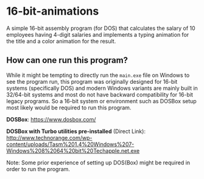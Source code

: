 # 16-bit-animations

A simple 16-bit assembly program (for DOS) that calculates the salary of 10 employees having 4-digit salaries and implements a typing animation for the title and a color animation for the result.

## How can one run this program?

While it might be tempting to directly run the `main.exe` file on Windows to see the program run, this program was originally designed for 16-bit systems (specifically DOS) and modern Windows variants are mainly built in 32/64-bit systems and most do not have backward compatibility for 16-bit legacy programs. So a 16-bit system or environment such as DOSBox setup most likely would be required to run this program.

**DOSBox**: https://www.dosbox.com/

**DOSBox with Turbo utilities pre-installed** (Direct Link): http://www.technorange.com/wp-content/uploads/Tasm%201.4%20Windows%207-Windows%208%2064%20bit%20Techapple.net.exe

Note: Some prior experience of setting up DOS(Box) might be required in order to run the program.

